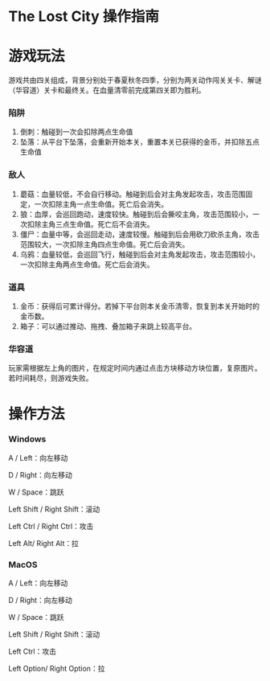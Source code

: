 # The Lost City  操作指南

# 游戏玩法

游戏共由四关组成，背景分别处于春夏秋冬四季，分别为两关动作闯关关卡、解谜（华容道）关卡和最终关。在血量清零前完成第四关即为胜利。

### 陷阱

1. 倒刺：触碰到一次会扣除两点生命值
2. 坠落：从平台下坠落，会重新开始本关，重置本关已获得的金币，并扣除五点生命值

### 敌人

1. 蘑菇：血量较低，不会自行移动。触碰到后会对主角发起攻击，攻击范围固定，一次扣除主角一点生命值。死亡后会消失。
2. 狼：血厚，会巡回跑动，速度较快。触碰到后会撕咬主角，攻击范围较小，一次扣除主角三点生命值。死亡后不会消失。
3. 僵尸：血量中等，会巡回走动，速度较慢。触碰到后会用砍刀砍杀主角，攻击范围较大，一次扣除主角四点生命值。死亡后会消失。
4. 乌鸦：血量较低，会巡回飞行，触碰到后会对主角发起攻击，攻击范围较小，一次扣除主角两点生命值。死亡后会消失。

### 道具

1. 金币：获得后可累计得分。若掉下平台则本关金币清零，恢复到本关开始时的金币数。
2. 箱子：可以通过推动、拖拽、叠加箱子来跳上较高平台。

### 华容道

玩家需根据左上角的图片，在规定时间内通过点击方块移动方块位置，复原图片。若时间耗尽，则游戏失败。

# 操作方法

### Windows

A / Left：向左移动

D / Right：向左移动

W / Space：跳跃

Left Shift / Right Shift：滚动

Left Ctrl / Right Ctrl：攻击

Left  Alt/ Right  Alt：拉

### MacOS

A / Left：向左移动

D / Right：向左移动

W / Space：跳跃

Left Shift / Right Shift：滚动

Left Ctrl：攻击

Left  Option/ Right  Option：拉